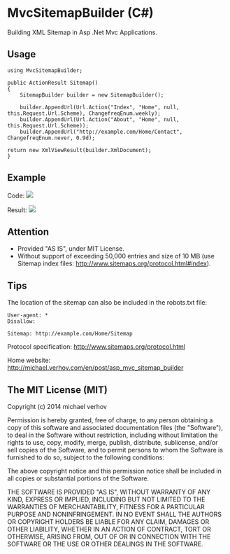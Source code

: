 MvcSitemapBuilder (C#)
====================

Building XML Sitemap in Asp .Net Mvc Applications.


Usage
-----------
```
using MvcSitemapBuilder;

public ActionResult Sitemap()
{
    SitemapBuilder builder = new SitemapBuilder();
    
    builder.AppendUrl(Url.Action("Index", "Home", null, this.Request.Url.Scheme), ChangefreqEnum.weekly);
    builder.AppendUrl(Url.Action("About", "Home", null, this.Request.Url.Scheme));
    builder.AppendUrl("http://example.com/Home/Contact", ChangefreqEnum.never, 0.9d);

return new XmlViewResult(builder.XmlDocument);
}
```


Example
-----------
Code:
<img src="https://github.com/Verhov/MvcSitemapBuilder/blob/master/sitemap_builder_example.png?raw=true" />

Result:
<img src="https://github.com/Verhov/MvcSitemapBuilder/blob/master/sitemap_builder_result.png?raw=true" />

Attention
-----------
 - Provided "AS IS", under MIT License.
 - Without support of exceeding 50,000 entries and size of 10 MB (use Sitemap index files: http://www.sitemaps.org/protocol.html#index).

Tips
-----------
The location of the sitemap can also be included in the robots.txt file:
```
User-agent: *
Disallow:

Sitemap: http://example.com/Home/Sitemap
```

Protocol specification: http://www.sitemaps.org/protocol.html

Home website: http://michael.verhov.com/en/post/asp_mvc_sitemap_builder

The MIT License (MIT)
-----------
Copyright (c) 2014 michael verhov

Permission is hereby granted, free of charge, to any person obtaining a copy of
this software and associated documentation files (the "Software"), to deal in
the Software without restriction, including without limitation the rights to
use, copy, modify, merge, publish, distribute, sublicense, and/or sell copies of
the Software, and to permit persons to whom the Software is furnished to do so,
subject to the following conditions:

The above copyright notice and this permission notice shall be included in all
copies or substantial portions of the Software.

THE SOFTWARE IS PROVIDED "AS IS", WITHOUT WARRANTY OF ANY KIND, EXPRESS OR
IMPLIED, INCLUDING BUT NOT LIMITED TO THE WARRANTIES OF MERCHANTABILITY, FITNESS
FOR A PARTICULAR PURPOSE AND NONINFRINGEMENT. IN NO EVENT SHALL THE AUTHORS OR
COPYRIGHT HOLDERS BE LIABLE FOR ANY CLAIM, DAMAGES OR OTHER LIABILITY, WHETHER
IN AN ACTION OF CONTRACT, TORT OR OTHERWISE, ARISING FROM, OUT OF OR IN
CONNECTION WITH THE SOFTWARE OR THE USE OR OTHER DEALINGS IN THE SOFTWARE.
